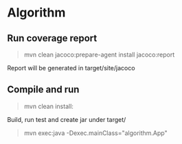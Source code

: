 # Algorithm

## Run coverage report
> mvn clean jacoco:prepare-agent install jacoco:report

Report will be generated in target/site/jacoco

## Compile and run
> mvn clean install: 

Build, run test and create jar under target/
> mvn exec:java -Dexec.mainClass="algorithm.App"
